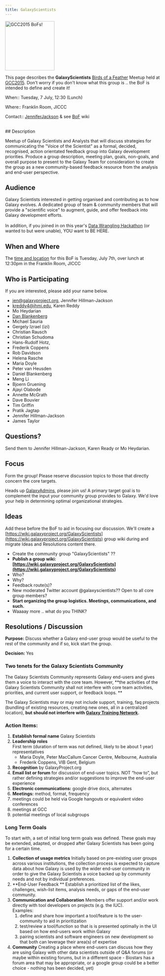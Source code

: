 ```yaml
---
title: GalaxyScientists
---
```

<slot name="events/gcc2015/header" />


<div class='left'><a href='/src/events/gcc2015/bofs/index.md'><img src="/src/images/logos/GCC2015BoFs300.png" alt="GCC2015 BoFs!" width="160" /></a></div>

This page describes the **GalaxyScientists** [Birds of a Feather](/src/events/gcc2015/bofs/index.md) Meetup held at [GCC2015](http://gcc2015.tsl.ac.uk/). Don't worry if you don't know what this group is .. the BoF is intended to define and create it! 

When:: Tuesday, 7 July, 12:30 (Lunch)

Where:: Franklin Room, JICCC

Contact:: [JenniferJackson](/src/people/jennifer-jackson/index.md) & see [BoF](https://wiki.galaxyproject.org/Events/GCC2015/BoFs/GalaxyScientists) wiki

<br />
## Description

Meetup of Galaxy Scientists and Analysts that will discuss strategies for communicating the "Voice of the Scientist" as a formal, decided, recognised, action orientated feedback group into Galaxy development priorities. Produce a group description, meeting plan, goals, non-goals, and overall purpose to present to the Galaxy Team for consideration to create the group as a new community-based feedback resource from the analysis and end-user perspective.

## Audience

Galaxy Scientists interested in getting organised and contributing as to how Galaxy evolves. A dedicated group of team & community members that will provide a "scientific voice" to augment, guide, and offer feedback into Galaxy development efforts.
<br />
<br />
In addition, if you joined in on this year's [Data Wrangling Hackathon](http://gcc2015.tsl.ac.uk/data-hackathon/) (or wanted to but were unable), YOU want to BE HERE.

## When and Where

The [time and location](/src/events/gcc2015/bofs/index.md#bof-schedule) for this BoF is Tuesday, July 7th, over lunch at 12:30pm in the Franklin Room, JICCC


## Who is Participating

If you are interested, please add your name below.

* [jen@galaxyproject.org](mailto:jen@galaxyproject.org), Jennifer Hillman-Jackson
* [kreddy4@jhmi.edu](mailto:kreddy4@jhmi.edu), Karen Reddy
* Mo Heydarian
* [Dan Blankenberg](/src/people/dan/index.md)
* Michael Sauria
* Gergely Izrael (izi)
* Christian Rausch
* Christian Schudoma
* Hans-Rudolf Hotz, 
* Frederik Coppens
* Rob Davidson
* Helena Rasche
* Maria Doyle
* Peter van Heusden
* Daniel Blankenberg
* Meng Li
* Bjoern Gruening
* Ajayi Olabode 
* Annette McGrath
* Dave Bouvier
* Tim Griffin 
* Pratik Jagtap
* Jennifer Hillman-Jackson
* James Taylor

## Questions?

Send them to Jennifer Hillman-Jackson, Karen Ready or Mo Heydarian.  

## Focus

Form the group! Please reserve discussion topics to those that directly concern the core targets. 

Heads up [GalaxyAdmins](/src/community/galaxy-admins/index.md), please join us! A primary target goal is to complement the input your community group provides to Galaxy. We'd love your help in determining optimal organizational strategies.

## Ideas

Add these before the BoF to aid in focusing our discussion. We'll create a [https://wiki.galaxyproject.org/GalaxyScientists](https://wiki.galaxyproject.org/GalaxyScientists) group wiki during and migrate Ideas and Resolutions content there.
* Create the community group "GalaxyScientists" ??
* **Publish a group wiki: [https://wiki.galaxyproject.org/GalaxyScientists](https://wiki.galaxyproject.org/GalaxyScientists)**
* Who?
* Why?
* Feedback route(s)?
* New moderated Twitter account @galaxyscientists?? Open to all core group members?
* **Start organizing the group logistics. Meetings, communications, and such.**
* Waaaay more .. what do you THINK?

## Resolutions / Discussion

**Purpose:** Discuss whether a Galaxy end-user group would be useful to the rest of the community and if so, kick start the group.

**Decision:** Yes

### Two tenets for the Galaxy Scientists Community

The Galaxy Scientists Community represents Galaxy end-users and gives them a voice to interact with the core team. However, **the activities of the Galaxy Scientists Community shall not interfere with core team activities, priorities, and current user support, or feedback loops. **

The Galaxy Scientists may or may not include support, training, faq projects (bundling of existing resources, creating new ones, all in a centralized location), **but should not interfere with [Galaxy Training Network](https://training.galaxyproject.org/).**


### Action Items:

1. **Establish formal name**
    Galaxy Scientists
1. **Leadership roles**  
    First term (duration of term was not defined, likely to be about 1 year) representatives
    * Maria Doyle, Peter MacCallum Cancer Centre, Melbourne, Australia 
    * Frederik Coppens, VIB Gent, Belgium
1. **Recognition** by GalaxyProject.org
1. **Email list or forum** for discussion of end-user topics. NOT “how to”, but rather defining strategies and/or suggestions to improve the end-user experience
1. **Electronic communications:** google drive docs, alternates 
1. **Meetings:** method, format, frequency
  1. meetings could be held via Google hangouts or equivalent video conferences
  1. meetings at GCC
  1. potential meetings of local subgroups

### Long Term Goals

To start with, a set of initial long term goals was defined. These goals may be extended, adapted, or dropped after Galaxy Scientists has been going for a certain time.

1. **Collection of usage metrics**
    Initially based on pre-existing user groups across various institutions, the collection process is expected to capture data about how Galaxy is used by the wider end-user community in order to give the Galaxy Scientists a voice backed up by community needs and not by individual preferences.
1. **End-User Feedback **
    Establish a prioritized list of the likes, challenges, wish-list items, analysis needs, or gaps of the end-user community.
1. **Communication and Collaboration**
    Members offer support and/or work directly with tool developers on projects (e.g. the IUC). <br />
    Examples: 
    1. define and share how important a tool/feature is to the user-community to aid in prioritization
    1. test/review a tool/function so that is is presented optimally in the UI based on how end-users work within Galaxy
    1. pairing scientists and software engineers on new development so that both can leverage their area(s) of expertise
1. **Community**
    Creating a place where end-users can discuss how they are using Galaxy with other data scientists outside of Q&A forums (or maybe within existing forums, but in a different space - Biostars has a forum area that may be appropriate, or a google group could be a better choice - nothing has been decided, yet)
